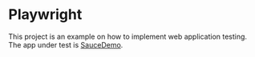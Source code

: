 # Playwright
This project is an example on how to implement web application testing.
The app under test is [SauceDemo](http://www.saucedemo.com).